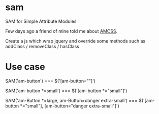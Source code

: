 sam
===

SAM for Simple Attribute Modules

Few days ago a friend of mine told me about [AMCSS]. 

Create a js which wrap jquery and override some methods such as addClass / removeClass / hasClass

Use case 
==
SAM('am-button') === $('[am-button=""]')

SAM('am-button *=small') === $('[am-button *="small"]')

SAM('am-Button *=large, am-Button=danger extra-small') === $('[am-button *="small"], [am-button="danger extra-small"]')


[AMCSS]:http://amcss.github.io/
